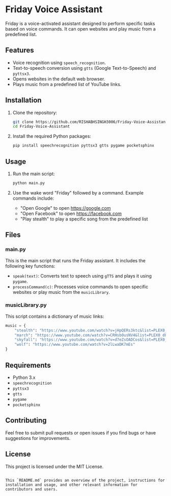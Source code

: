 # Friday Voice Assistant

Friday is a voice-activated assistant designed to perform specific tasks based on voice commands. It can open websites and play music from a predefined list.

## Features

- Voice recognition using `speech_recognition`.
- Text-to-speech conversion using `gtts` (Google Text-to-Speech) and `pyttsx3`.
- Opens websites in the default web browser.
- Plays music from a predefined list of YouTube links.

## Installation

1. Clone the repository:
    ```sh
    git clone https://github.com/RISHABHSINGH3006/Friday-Voice-Assistant.git
    cd Friday-Voice-Assistant
    ```

2. Install the required Python packages:
    ```sh
    pip install speechrecognition pyttsx3 gtts pygame pocketsphinx
    ```

## Usage

1. Run the main script:
    ```sh
    python main.py
    ```

2. Use the wake word "Friday" followed by a command. Example commands include:
    - "Open Google" to open https://google.com
    - "Open Facebook" to open https://facebook.com
    - "Play stealth" to play a specific song from the predefined list

## Files

### main.py

This is the main script that runs the Friday assistant. It includes the following key functions:

- `speak(text)`: Converts text to speech using `gTTS` and plays it using `pygame`.
- `processCommand(c)`: Processes voice commands to open specific websites or play music from the `musicLibrary`.

### musicLibrary.py

This script contains a dictionary of music links:

```python
music = {
    "stealth": "https://www.youtube.com/watch?v=jHpQERs3ktc&list=PLEX0_dFX2_BakyTEXosZrSxrMRC21lRVH&index=3",
    "march": "https://www.youtube.com/watch?v=CRHsb0usNV4&list=PLEX0_dFX2_BakyTEXosZrSxrMRC21lRVH&index=2",
    "skyfall": "https://www.youtube.com/watch?v=d7eZsOADCos&list=PLEX0_dFX2_BbkQ4tR5x8CKHsn8xfyVoK6&index=2",
    "wolf": "https://www.youtube.com/watch?v=2lLwaDK7mEs"
}
```

## Requirements

- Python 3.x
- `speechrecognition`
- `pyttsx3`
- `gtts`
- `pygame`
- `pocketsphinx`

## Contributing

Feel free to submit pull requests or open issues if you find bugs or have suggestions for improvements.

## License

This project is licensed under the MIT License.
```

This `README.md` provides an overview of the project, instructions for installation and usage, and other relevant information for contributors and users.

